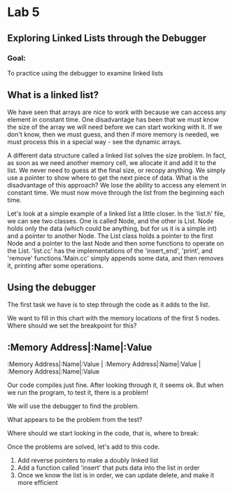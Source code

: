 # Lab 5

## Exploring Linked Lists through the Debugger

### Goal:
  To practice using the debugger to examine linked lists

## What is a linked list?

We have seen that arrays are nice to work with because we can access any element in constant time. One disadvantage has been that we must know the size of the array we will need before we can start working with it. If we don't know, then we must guess, and then if more memory is needed, we must process this in a special way - see the dynamic arrays.

A different data structure called a linked list solves the size problem. In fact, as soon as we need another memory cell, we allocate it and add it to the list. We never need to guess at the final size, or recopy anything. We simply use a pointer to show where to get the next piece of data. What is the disadvantage of this approach? We lose the ability to access any element in constant time. We must now move through the list from the beginning each time.

Let's look at a simple example of a linked list a little closer.
In the 'list.h' file, we can see two classes. One is called Node, and the other is List. Node holds only the data (which could be anything, but for us it is a simple int) and a pointer to another Node.  The List class holds a pointer to the first Node and a pointer to the last Node and then some functions to operate on the List. 'list.cc' has the implementations of the 'insert_end', 'print', and 'remove' functions.'Main.cc' simply appends some data, and then removes it, printing after some operations.


## Using the debugger

The first task we have is to step through the code as it adds to the list.

We want to fill in this chart with the memory locations of the first 5 nodes.  Where should we set the breakpoint for this?

:Memory Address|:Name|:Value
----------------------------
:Memory Address|:Name|:Value | :Memory Address|:Name|:Value | :Memory Address|:Name|:Value


Our code compiles just fine.  After looking through it, it seems ok.  But when we run the program, to test it, there is a problem!

We will use the debugger to find the problem.

What appears to be the problem from the test?

Where should we start looking in the code, that is, where to break:




Once the problems are solved, let's add to this code.

1. Add reverse pointers to make a doubly linked list
2. Add a function called 'insert' that puts data into the list in order
3. Once we know the list is in order, we can update delete, and make it more efficient
